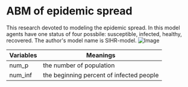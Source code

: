# ABM of epidemic spread
This research devoted to modeling the epidemic spread. In this model agents have one status of four possbile: susceptible, infected, healthy, recovered. The author's model name is SIHR-model.
![Image](C://Users/kirill/Pictures/Screenshots/step_1.png)


Variables|Meanings
---|---
num_p|the number of population
num_inf|the beginning percent of infected people

